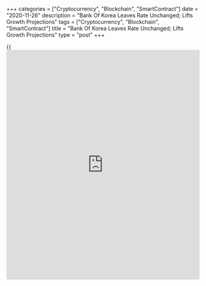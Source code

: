 +++
categories = ["Cryptocurrency", "Blockchain", "SmartContract"]
date = "2020-11-26"
description = "Bank Of Korea Leaves Rate Unchanged; Lifts Growth Projections"
tags = ["Cryptocurrency", "Blockchain", "SmartContract"]
title = "Bank Of Korea Leaves Rate Unchanged; Lifts Growth Projections"
type = "post"
+++

{{<iframe id="large-banner" src="https://www.bounty.group/#slide=15.0" width="100%" height="600" scrolling="no" style="border: 0px solid rgb(216, 221, 230); border-radius: 3px;">}}

The Bank of Korea retained its interest rate at a record low and lifted
its growth outlook as exports are set to improve gradually with global
recovery, and investment maintains its growth.

The Monetary Policy Board of the Bank of Korea, on Thursday, decided to
hold its key [policy](https://www.fintechee.com/policy/) rate at 0.50 percent, as widely expected.

"As the recovery in the Korean [economy][1] is expected to be modest and
inflationary pressures on the demand side are forecast to remain weak,
the Board will maintain its accommodative monetary [policy](https://www.fintechee.com/policy/) stance," the
bank said in a statement.

The bank projected the economy to contract 1.1 percent this year instead
of 1.3 percent decline estimated previously. The outlook for next year
was revised up to 3 percent from 2.8 percent.

Gross domestic product is expected to grow 2.5 percent in 2022. The bank
cautioned that the uncertainties surrounding the economic outlook remain
elevated.

The bank observed that private consumption is likely to recover only
slowly due to delayed improvement of household income and [health][2]
concerns amid Covid-19 pandemic.

Facilities investment is forecast to rebound this year thanks to the IT
sector, the bank added. The non-IT sector is also projected to expand
investment.

Further, exports of goods are expected to shift to an increase as the
global economy improves gradually.

The net contribution of domestic demand to GDP growth is forecast to
rebound in the next year after a sharp contraction this year.

Consumer price inflation is forecast to rise to 1.0 percent and 1.5
percent in the next two years from 0.5 percent this year. Consumer price
inflation is expected to rise gradually as oil prices rise at a moderate
pace and economic conditions improve.

For comments and feedback [contact](https://www.playgroundfx.com/contact/): editorial@rtt[news](https://www.letsplayfx.com/blog/forex-news-website/).com

[Economic News][1]

 **What parts of the world are seeing the best (and worst) economic
performances lately? Click[here][3] to check out our [Econ Scorecard][3]
and find out! See up-to-the-moment [ranking](https://www.playgroundfx.com/blog/crypto-exchange-ranking/)s for the best and worst
performers in [GDP][3], [unemployment rate][4], [inflation][5] and much
more.**

   1. www.rtt[news](https://www.letsplayfx.com/blog/forex-news-website/).com/Content/EconomicNews.aspx
   2. www.rtt[news](https://www.letsplayfx.com/blog/forex-news-website/).com/Content/Health.aspx
   3. www.rtt[news](https://www.letsplayfx.com/blog/forex-news-website/).com/economic-scorecard/world-rank/GDP/highest-performance.aspx
   4. www.rtt[news](https://www.letsplayfx.com/blog/forex-news-website/).com/economic-scorecard/world-rank/unemployment-rate/lowest-performance.aspx
   5. www.rtt[news](https://www.letsplayfx.com/blog/forex-news-website/).com/economic-scorecard/world-rank/CPI/highest-performance.aspx